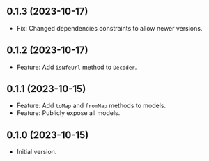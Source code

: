 ## 0.1.3 (2023-10-17)

- Fix: Changed dependencies constraints to allow newer versions.
 
## 0.1.2 (2023-10-17)

- Feature: Add `isNfeUrl` method to `Decoder`.
 
## 0.1.1 (2023-10-15)

- Feature: Add `toMap` and `fromMap` methods to models.
- Feature: Publicly expose all models.

## 0.1.0 (2023-10-15)

- Initial version.
